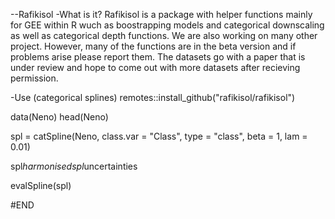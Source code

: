 --Rafikisol
-What is it?
Rafikisol is a package with helper functions mainly for GEE within R wuch as boostrapping models and categorical downscaling as well as categorical depth functions. We are also
working on many other project. However, many of the functions are in the beta version and if problems arise please report them. The datasets go with a paper that is under review
and hope to come out with more datasets after recieving permission. 

-Use (categorical splines)
remotes::install_github("rafikisol/rafikisol")

data(Neno)
head(Neno)

spl = catSpline(Neno, class.var = "Class", type = "class", beta = 1, lam = 0.01)

spl$harmonised
spl$uncertainties

evalSpline(spl)

#END
